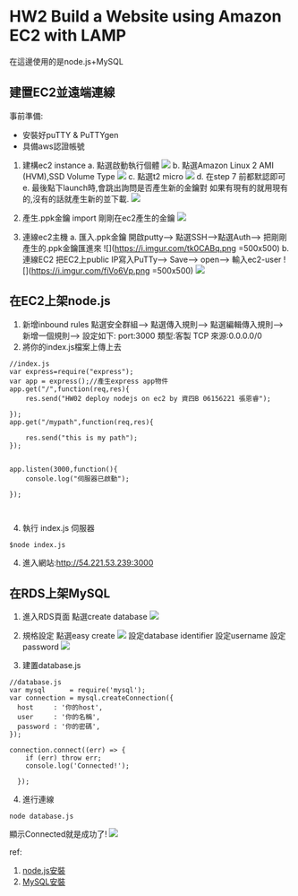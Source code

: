 
# HW2 Build a Website using Amazon EC2 with LAMP
在這邊使用的是node.js+MySQL




## 建置EC2並遠端連線

事前準備:
* 安裝好puTTY & PuTTYgen
*  具備aws認證帳號





1. 建構ec2 instance
a. 點選啟動執行個體
![](https://i.imgur.com/lk6XIqC.png)
b. 點選Amazon Linux 2 AMI (HVM),SSD Volume Type 
![](https://i.imgur.com/uktphBJ.png)
c. 點選t2 micro
![](https://i.imgur.com/m3eCsi8.png)
d. 在step 7 前都默認即可
e. 最後點下launch時,會跳出詢問是否產生新的金鑰對
如果有現有的就用現有的,沒有的話就產生新的並下載.
![](https://i.imgur.com/oXZ9pF1.png)

2. 產生.ppk金鑰
import 剛剛在ec2產生的金鑰
![](https://i.imgur.com/l5A60u5.png)


3. 連線ec2主機
a. 匯入.ppk金鑰 
開啟putty-->
點選SSH-->點選Auth-->
把剛剛產生的.ppk金鑰匯進來
![](https://i.imgur.com/tk0CABq.png =500x500)
b. 連線EC2 
把EC2上public IP寫入PuTTy-->
Save-->
open-->
輸入ec2-user
![](https://i.imgur.com/fiVo6Vp.png =500x500)
![](https://i.imgur.com/5NGWUhg.png)




## 在EC2上架node.js

1. 新增inbound rules
點選安全群組-->
點選傳入規則-->
點選編輯傳入規則-->
新增一個規則-->
設定如下:
port:3000
類型:客製 TCP
來源:0.0.0.0/0
2. 將你的index.js檔案上傳上去
```=js
//index.js
var express=require("express");
var app = express();//產生express app物件
app.get("/",function(req,res){
	res.send("HW02 deploy nodejs on ec2 by 資四B 06156221 張恩睿");
	
});
app.get("/mypath",function(req,res){
	
	res.send("this is my path");
});


app.listen(3000,function(){
	console.log("伺服器已啟動");
	
});



```
4. 執行 index.js 伺服器
```
$node index.js
```
4. 進入網站:http://54.221.53.239:3000

## 在RDS上架MySQL


1. 進入RDS頁面
點選create database
![](https://i.imgur.com/RCbKTVR.png)

2. 規格設定
點選easy create
![](https://i.imgur.com/D6y2Ked.png)
設定database identifier
設定username
設定password
![](https://i.imgur.com/vpcCIwU.png)

3. 建置database.js

```=js
//database.js
var mysql      = require('mysql');
var connection = mysql.createConnection({
  host     : '你的host',
  user     : '你的名稱',
  password : '你的密碼',
});

connection.connect((err) => {
    if (err) throw err;
    console.log('Connected!');
    
  });

```

4. 進行連線
```
node database.js
```
顯示Connected就是成功了!
![](https://i.imgur.com/aM9FC0P.png)




ref:
1. [node.js安裝](https://learningsky.io/aws-ec2-ubuntu-vm-install-nvm-nodejs-express/)
2. [MySQL安裝](https://stackabuse.com/using-aws-rds-with-node-js-and-express-js/)
